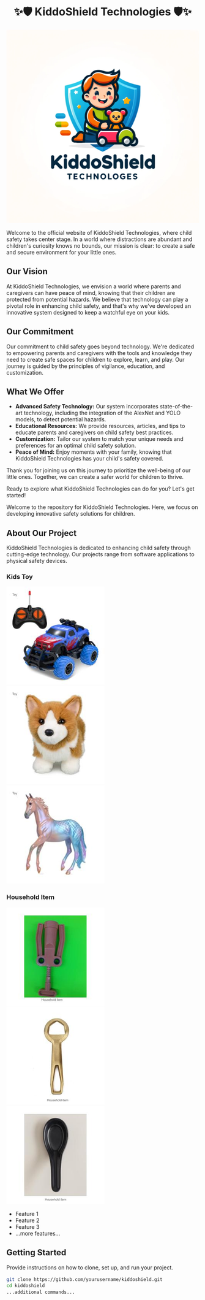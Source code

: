 <div align="center">
    <h1>✨🛡️ KiddoShield Technologies 🛡️✨</h1>
</div>




<div align="center">
    <img src="KiddoShield%20Technologies%20logo.png" alt="KiddoShield Technologies Logo" width="550"/>
</div>




Welcome to the official website of KiddoShield Technologies, where child safety takes center stage. In a world where distractions are abundant and children's curiosity knows no bounds, our mission is clear: to create a safe and secure environment for your little ones.

## Our Vision
At KiddoShield Technologies, we envision a world where parents and caregivers can have peace of mind, knowing that their children are protected from potential hazards. We believe that technology can play a pivotal role in enhancing child safety, and that's why we've developed an innovative system designed to keep a watchful eye on your kids.

## Our Commitment
Our commitment to child safety goes beyond technology. We're dedicated to empowering parents and caregivers with the tools and knowledge they need to create safe spaces for children to explore, learn, and play. Our journey is guided by the principles of vigilance, education, and customization.

## What We Offer
- **Advanced Safety Technology:** Our system incorporates state-of-the-art technology, including the integration of the AlexNet and YOLO models, to detect potential hazards.
- **Educational Resources:** We provide resources, articles, and tips to educate parents and caregivers on child safety best practices.
- **Customization:** Tailor our system to match your unique needs and preferences for an optimal child safety solution.
- **Peace of Mind:** Enjoy moments with your family, knowing that KiddoShield Technologies has your child's safety covered.

Thank you for joining us on this journey to prioritize the well-being of our little ones. Together, we can create a safer world for children to thrive.

Ready to explore what KiddoShield Technologies can do for you? Let's get started!


Welcome to the repository for KiddoShield Technologies. Here, we focus on developing innovative safety solutions for children.

## About Our Project

KiddoShield Technologies is dedicated to enhancing child safety through cutting-edge technology. Our projects range from software applications to physical safety devices.

### Kids Toy

![Toy Image](toy%20(2).jpg)
![Toy Image](toy%20(11).jpg)
![Toy Image](toy%20(16).jpg)

### Household Item

![household1](Copy%20of%20Happy%20face%20Vs%20Sad%20Face%20DataDeck%20(26).jpg)
![household1](Copy%20of%20Happy%20face%20Vs%20Sad%20Face%20DataDeck%20(25).jpg)
![household1](Copy%20of%20Happy%20face%20Vs%20Sad%20Face%20DataDeck%20(41).jpg)




- Feature 1
- Feature 2
- Feature 3
- ...more features...

## Getting Started

Provide instructions on how to clone, set up, and run your project.

```bash
git clone https://github.com/yourusername/kiddoshield.git
cd kiddoshield
...additional commands...

